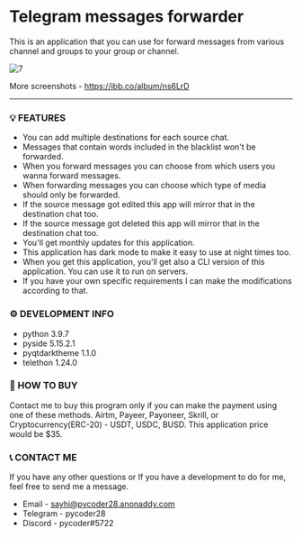 # Telegram messages forwarder

This is an application that you can use for forward messages from various channel and groups to your group or channel.

<img src="https://i.ibb.co/frFB2K2/7.png" alt="7" border="0">

More screenshots - https://ibb.co/album/ns6LrD

------------

### 💡 FEATURES
* You can add multiple destinations for each source chat.
* Messages that contain words included in the blacklist won't be forwarded.
* When you forward messages you can choose from which users you wanna forward messages.
* When forwarding messages you can choose which type of media should only be forwarded.
* If the source message got edited this app will mirror that in the destination chat too.
* If the source message got deleted this app will mirror that in the destination chat too.
* You'll get monthly updates for this application.
* This application has dark mode to make it easy to use at night times too.
* When you get this application, you'll get also a CLI version of this application. You can use it to run on servers.
* If you have your own specific requirements I can make the modifications according to that.

### ⚙️ DEVELOPMENT INFO
* python 3.9.7
* pyside 5.15.2.1
* pyqtdarktheme 1.1.0
* telethon 1.24.0

### 🛒 HOW TO BUY
Contact me to buy this program only if you can make the payment using one of these methods. Airtm, Payeer, Payoneer, Skrill, or Cryptocurrency(ERC-20) - USDT, USDC, BUSD. This application price would be $35.

### 📞 CONTACT ME
If you have any other questions or If you have a development to do for me, feel free to send me a message.
* Email - sayhi@pycoder28.anonaddy.com
* Telegram - pycoder28
* Discord - pycoder#5722

